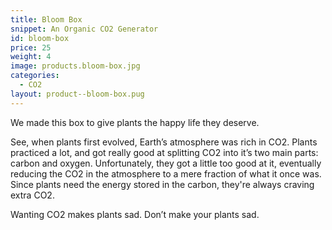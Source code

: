 ```yaml
---
title: Bloom Box
snippet: An Organic CO2 Generator
id: bloom-box
price: 25
weight: 4
image: products.bloom-box.jpg
categories:
  - CO2
layout: product--bloom-box.pug
---
```


We made this box to give plants the happy life they deserve.

See, when plants first evolved, Earth’s atmosphere was rich in CO2. Plants practiced a lot, and got really good at splitting CO2 into it’s two main parts: carbon and oxygen. Unfortunately, they got a little too good at it, eventually reducing the CO2 in the atmosphere to a mere fraction of what it once was. Since plants need the energy stored in the carbon, they're always craving extra CO2.

Wanting CO2 makes plants sad. Don’t make your plants sad.
